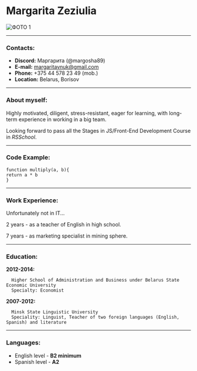 # Margarita Zeziulia
![ФОТО 1](https://user-images.githubusercontent.com/96073622/147582539-ff027288-34f3-4720-a6df-f660c492cd30.jpg)
          
******
### Contacts:
+ **Discord:** Маргарита (@margosha89)
+ **E-mail:** margaritavnuk@gmail.com
+ **Phone:** +375 44 578 23 49 (mob.)
+ **Location:** Belarus, Borisov
*******

### About myself:
Highly motivated, diligent, stress-resistant, eager for learning, with long-term experience in working in a big team. 

Looking forward to pass all the Stages in JS/Front-End Development Course in *RSSchool*.
********
### Code Example:

```
function multiply(a, b){
return a * b
}
```

******
### Work Experience:
Unfortunately not in IT...

2 years - as a teacher of English in high school.

7 years - as marketing specialist in mining sphere.
******
### Education:

**2012-2014:**

      Higher School of Administration and Business under Belarus State Economic University
      Specialty: Economist
      
**2007-2012:**

      Minsk State Linguistic University
      Speciality: Linguist, Teacher of two foreign languages (English, Spanish) and literature
*****

### Languages:

+ English level - **B2 minimum**
+ Spanish level - **A2**



